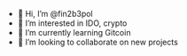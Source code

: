 - 👋 Hi, I’m @fin2b3pol
- 👀 I’m interested in IDO, crypto
- 🌱 I’m currently learning Gitcoin
- 💞️ I’m looking to collaborate on new projects
  

<!---
fin2b3pol/fin2b3pol is a ✨ special ✨ repository because its `README.md` (this file) appears on your GitHub profile.
You can click the Preview link to take a look at your changes.
--->
